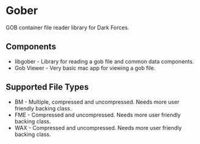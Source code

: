 # Gober

GOB container file reader library for Dark Forces.

## Components

* libgober - Library for reading a gob file and common data components.
* Gob Viewer - Very basic mac app for viewing a gob file. 


## Supported File Types

* BM - Multiple, compressed and uncompressed. Needs more user friendly backing class.
* FME - Compressed and uncompressed. Needs more user friendly backing class.
* WAX - Compressed and uncompressed. Needs more user friendly backing class.